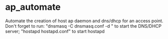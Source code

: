 # ap_automate
Automate the creation of host ap daemon and dns/dhcp for an access point. 
Don't forget to run:
"dnsmasq -C dnsmasq.conf -d "
to start the DNS/DHCP server; 
"hostapd hostapd.conf" to start hostapd

